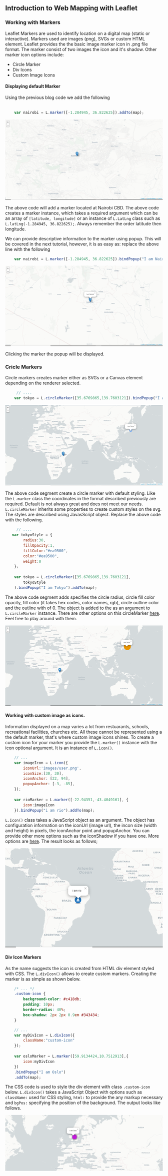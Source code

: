 ## Introduction to Web Mapping with Leaflet

### Working with Markers

Leaflet Markers are used to identify location on a digital map (static or interactive). Markers used are images (png), SVGs or custom HTML element. Leaflet provides the the basic image marker icon in .png file format. The marker consist of two images the icon and it's shadow. Other marker icon options include:
 
 - Circle Marker
 - Div Icons
 - Custom Image Icons

#### Displaying default Marker

Using the previous blog code we add the following

```javascript

    var nairobi = L.marker([-1.284945, 36.822625]).addTo(map);
```

![Empty Map](output/markers/default_marker.PNG)

The above code will add a marker located at Nairobi CBD. The above code creates a marker instance, which takes a required argument which can be an array of `[latitude, longitude]` or an instance of `L.LatLng` class such as `L.latLng(-1.284945, 36.822625);`. Always remember the order latitude then longitude.

We can provide descriptive information to the marker using popup. This will be covered in the next tutorial, however, it is as easy as: replace the above line with the following

```javascript
    var nairobi = L.marker([-1.284945, 36.822625]).bindPopup("I am Nairobi").addTo(map);
```
![Empty Map](output/markers/popup.PNG)

Clicking the marker the popup will be displayed.



### Cricle Markers

Circle markers creates marker either as SVGs or a Canvas element depending on the renderer selected.

```javascript
     // ....
    var tokyo = L.circleMarker([35.6769865,139.7603121]).bindPopup("I am Tokyo").addTo(map);
```

![Empty Map](output/markers/circle_marker.PNG)

The above code segment create a circle marker with default styling. Like the `L.marker` class the coordinates in the format described previously are required. Default is not always great and does not meet our needs. `L.circleMarker` inherits some properties to create custom styles on the svg. The styles are described using JavasScript object.
Replace the above code with the following.

```javascript
     // ....
   var tokyoStyle = {
        radius:30,
        fillOpacity:1,
        fillColor:"#ea9500",
        color:"#ea9500",
        weight:0
    };

    var tokyo = L.circleMarker([35.6769865,139.7603121], 
        tokyoStyle
    ).bindPopup("I am Tokyo").addTo(map);
```

The above code segment adds specifies the circle radius, circle fill color opacity, fill color (it takes hex codes, color names, rgb), circle outline color and the outline with of 0. The object is added to the as an argument to `L.circleMarker` instance. There are other options on this circleMarker [here](https://leafletjs.com/reference-1.7.1.html#circlemarker-option). Feel free to play around with them.

![Styled Popup](output/markers/styled_circle_marker.PNG)

#### Working with custom image as icons.

Information displayed on a map varies a lot from restuarants, schools, recreational facilities, churches etc. All these cannot be represented using a the default marker, that's where custom image icons shines. To create a custom icon for your marker you provide the `L.marker()` instance with the icon optional argument. It is an instance of `L.icon()`.

```javascript
    // ...
    var imageIcon = L.icon({
        iconUrl:'images/user.png',
        iconSize:[30, 30],
        iconAnchor: [22, 94],
        popupAnchor: [-3, -85],
    });

    var rioMarker = L.marker([-22.94351,-43.4049161], {
        icon:imageIcon
    }).bindPopup("i am rio").addTo(map);
```

`L.Icon()` class takes a JavaScript object as an argument. The object has configuration information on the iconUrl (image url), the incon size (width and height) in pixels, the iconAnchor point and popupAnchor. You can provide other more options such as the iconShadow if you have one. More options are [here]("https://leafletjs.com/reference-1.7.1.html#icon"). The result looks as follows;

![Custom Image Icon](output/markers/custom_image_marker.PNG)


#### Div Icon Markers

As the name suggests the icon is created from HTML div element styled with CSS. The `L.divIcon()` allows to create custom markers. Creating the marker is as simple as shown below.
```css
    /* ... */
    .custom-icon {
        background-color: #c418db;
        padding: 10px;
        border-radius: 40%;
        box-shadow: 2px 2px 0.9em #343434;
    }
```
```javascript
    // ...
    var myDivIcon = L.divIcon({
        className:"custom-icon"
    });

    var osloMarker = L.marker([59.9134424,10.7512913],{
        icon:myDivIcon
    })
    .bindPopup("I am Oslo")
    .addTo(map);
```

The CSS code is used to style the div element with class `.custom-icon` below. `L.divIcon()` takes a JavaScript Object with options such as `className:` used for CSS styling, `html:` to provide the any markup necessary and `bgPos:` specifying the position of the background. The output looks like follows.

![Div Icon Marker](output/markers/div_icon_marker.png)


